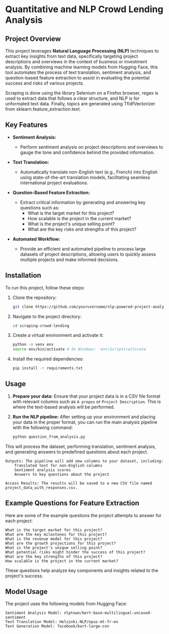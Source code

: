# Quantitative and NLP Crowd Lending Analysis

## Project Overview

This project leverages **Natural Language Processing (NLP)** techniques to extract key insights from text data, specifically targeting project descriptions and overviews in the context of business or investment analysis. By combining machine learning models from Hugging Face, this tool automates the process of text translation, sentiment analysis, and question-based feature extraction to assist in evaluating the potential success and risks of various projects.

Scraping is done using the library Selenium on a Firefox browser, regex is used to extract data that follows a clear structure, and NLP is for unformated text data. Finally, topics are generated using TfidfVectorizer from sklearn.feature_extraction.text.

## Key Features

- **Sentiment Analysis:**
  - Perform sentiment analysis on project descriptions and overviews to gauge the tone and confidence behind the provided information.

- **Text Translation:**
  - Automatically translate non-English text (e.g., French) into English using state-of-the-art translation models, facilitating seamless international project evaluations.

- **Question-Based Feature Extraction:**
  - Extract critical information by generating and answering key questions such as:
    - What is the target market for this project?
    - How scalable is the project in the current market?
    - What is the project's unique selling point?
    - What are the key risks and strengths of this project?

- **Automated Workflow:**
  - Provide an efficient and automated pipeline to process large datasets of project descriptions, allowing users to quickly assess multiple projects and make informed decisions.

## Installation

To run this project, follow these steps:

1. Clone the repository:
   ```bash
   git clone https://github.com/yourusername/nlp-powered-project-analysis.git

2. Navigate to the project directory:
   ```bash
   cd scraping-crowd-lending

3. Create a virtual environment and activate it:
   ```bash
   python -m venv env
   source env/bin/activate # On Windows: 'env\Scripts\activate

4. Install the required dependencies:
   ```bash
   pip install -r requirements.txt

## Usage

1. **Prepare your data:** Ensure that your project data is in a CSV file format with relevant columns such as `A propos` or `Project Description`. This is where the text-based analysis will be performed.

2. **Run the NLP pipeline:**
   After setting up your environment and placing your data in the proper format, you can run the main analysis pipeline with the following command:

   ```bash
   python question_from_analysis.py

This will process the dataset, performing translation, sentiment analysis, and generating answers to predefined questions about each project.

    Outputs: The pipeline will add new columns to your dataset, including:
        Translated text for non-English columns
        Sentiment analysis scores
        Answers to key questions about the project

    Access Results: The results will be saved to a new CSV file named project_data_with_responses.csv.

## Example Questions for Feature Extraction

Here are some of the example questions the project attempts to answer for each project:

    What is the target market for this project?
    What are the key milestones for this project?
    What is the revenue model for this project?
    What are the growth projections for this project?
    What is the project's unique selling point?
    What potential risks might hinder the success of this project?
    What are the key strengths of this project?
    How scalable is the project in the current market?

These questions help analyze key components and insights related to the project's success.

## Model Usage

The project uses the following models from Hugging Face:

    Sentiment Analysis Model: nlptown/bert-base-multilingual-uncased-sentiment
    Text Translation Model: Helsinki-NLP/opus-mt-fr-en
    Text Generation Model: facebook/bart-large-cnn

